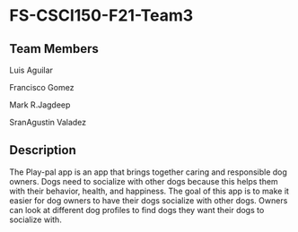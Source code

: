 # FS-CSCI150-F21-Team3
**Team Members**
------------------

Luis Aguilar

Francisco Gomez

Mark R.Jagdeep 

SranAgustin Valadez

**Description**
------------------

The Play-pal app is an app that brings together caring and responsible dog owners. Dogs need to socialize 
with other dogs because this helps them with their behavior, health, and happiness. The goal of this app is to make
it easier for dog owners to have their dogs socialize with other dogs. Owners can look at different dog profiles to 
find dogs they want their dogs to socialize with.
